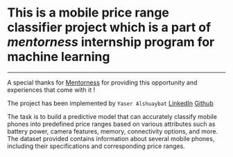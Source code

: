 # This is a mobile price range classifier project which is a part of *mentorness* internship program for machine learning 

-----------------------------------------------------------------------------

A special thanks for [Mentorness](https://www.linkedin.com/company/mentorness/) for providing this opportunity and experiences that come with it !

The project has been implemented by ``Yaser Alshuaybat`` [LinkedIn](https://www.linkedin.com/in/yaser-alshuaybat-611069268/) [Github](https://github.com/YSKAA423)

The task is to build a predictive model that can accurately classify mobile phones into predefined price
ranges based on various attributes such as battery power, camera features, memory, connectivity options,
and more. The dataset provided contains information about several mobile phones, including their
specifications and corresponding price ranges.
